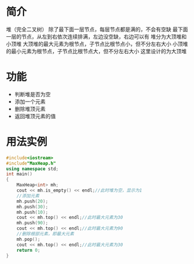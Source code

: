 # 简介
堆（完全二叉树）
除了最下面一层节点，每层节点都是满的，不会有空缺
最下面一层的节点，从左到右依次连续排满，左边没空缺，右边可以有
堆分为大顶堆和小顶堆
大顶堆的最大元素为根节点，子节点比根节点小，但不分左右大小
小顶堆的最小元素为根节点，子节点比根节点大，但不分左右大小
这里设计的为大顶堆
# 功能
* 判断堆是否为空
* 添加一个元素
* 删除堆顶元素
* 返回堆顶元素的值
# 用法实例
```c++
#include<iostream>
#include"MaxHeap.h"
using namespace std;
int main()
{
	MaxHeap<int> mh;
	cout << mh.is_empty() << endl;//此时堆为空，显示为1
	//添加元素
	mh.push(20);
	mh.push(30);
	mh.push(10);
	cout << mh.top() << endl;//此时最大元素为30
	mh.push(90);
	cout << mh.top() << endl;//此时最大元素为90
	//删除根部元素，即最大元素
	mh.pop();
	cout << mh.top() << endl;//此时最大元素为30
	return 0;
}
```
